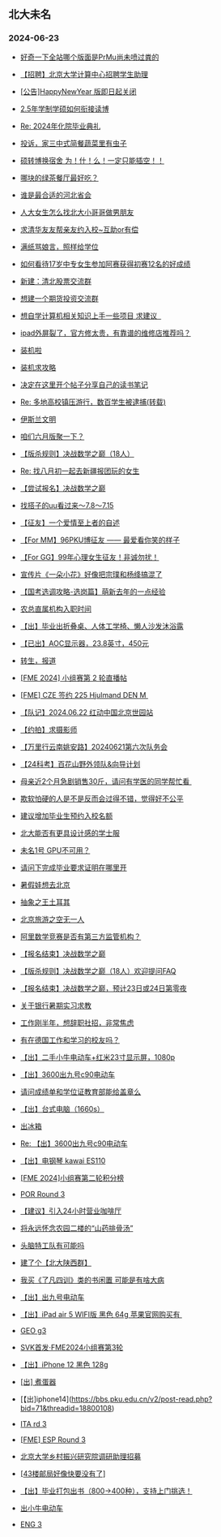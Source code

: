 ## 北大未名 
### 2024-06-23

+ [好奇一下全站哪个版面是PrMu尚未喷过粪的](https://bbs.pku.edu.cn/v2/post-read.php?bid=1&threadid=18799711)

+ [【招聘】北京大学计算中心招聘学生助理](https://bbs.pku.edu.cn/v2/post-read.php?bid=351&threadid=18799476)

+ [[公告]HappyNewYear 版即日起关闭](https://bbs.pku.edu.cn/v2/post-read.php?bid=1&threadid=18794619)

+ [2.5年学制学硕如何衔接读博](https://bbs.pku.edu.cn/v2/post-read.php?bid=972&threadid=18799815)

+ [Re: 2024年化院毕业典礼](https://bbs.pku.edu.cn/v2/post-read.php?bid=61&threadid=18799432)

+ [投诉，家三中式简餐蔬菜里有虫子](https://bbs.pku.edu.cn/v2/post-read.php?bid=1431&threadid=18799905)

+ [硕转博换宿舍 为！什！么！一定只能插空！！](https://bbs.pku.edu.cn/v2/post-read.php?bid=1431&threadid=18799359)

+ [哪块的绿茶餐厅最好吃？](https://bbs.pku.edu.cn/v2/post-read.php?bid=457&threadid=18799739)

+ [谁是最合适的河北省会](https://bbs.pku.edu.cn/v2/post-read.php?bid=475&threadid=18795597)

+ [人大女生怎么找北大小哥哥做男朋友](https://bbs.pku.edu.cn/v2/post-read.php?bid=180&threadid=17467883)

+ [求清华友友帮亲友约入校~互助or有偿](https://bbs.pku.edu.cn/v2/post-read.php?bid=104&threadid=18769848)

+ [满纸骂娘言，照样给学位](https://bbs.pku.edu.cn/v2/post-read.php?bid=606&threadid=18799276)

+ [如何看待17岁中专女生参加阿赛获得初赛12名的好成绩](https://bbs.pku.edu.cn/v2/post-read.php?bid=606&threadid=18798120)

+ [新建：清北股票交流群](https://bbs.pku.edu.cn/v2/post-read.php?bid=249&threadid=18777879)

+ [想建一个期货投资交流群](https://bbs.pku.edu.cn/v2/post-read.php?bid=249&threadid=18763474)

+ [想自学计算机相关知识上手一些项目 求建议  ](https://bbs.pku.edu.cn/v2/post-read.php?bid=1002&threadid=18798842)

+ [ipad外屏裂了，官方修太贵，有靠谱的维修店推荐吗？](https://bbs.pku.edu.cn/v2/post-read.php?bid=488&threadid=18777860)

+ [装机啦](https://bbs.pku.edu.cn/v2/post-read.php?bid=1361&threadid=18793825)

+ [装机求攻略](https://bbs.pku.edu.cn/v2/post-read.php?bid=1361&threadid=18798615)

+ [决定在这里开个帖子分享自己的读书笔记](https://bbs.pku.edu.cn/v2/post-read.php?bid=53&threadid=18786489)

+ [Re: 多地高校镇压游行，数百学生被逮捕(转载)](https://bbs.pku.edu.cn/v2/post-read.php?bid=455&threadid=18777475)

+ [伊斯兰文明](https://bbs.pku.edu.cn/v2/post-read.php?bid=818&threadid=18768253)

+ [咱们六月版聚一下？](https://bbs.pku.edu.cn/v2/post-read.php?bid=338&threadid=18791248)

+ [【版杀规则】决战数学之巅（18人）](https://bbs.pku.edu.cn/v2/post-read.php?bid=958&threadid=18799684)

+ [Re: 找八月初一起去新疆报团玩的女生](https://bbs.pku.edu.cn/v2/post-read.php?bid=94&threadid=18799695)

+ [【尝试报名】决战数学之巅](https://bbs.pku.edu.cn/v2/post-read.php?bid=958&threadid=18799746)

+ [找搭子的uu看过来～7.8～7.15](https://bbs.pku.edu.cn/v2/post-read.php?bid=94&threadid=18798233)

+ [【征友】一个爱情至上者的自述](https://bbs.pku.edu.cn/v2/post-read.php?bid=52&threadid=18799720)

+ [【For MM】96PKU博征友 —— 最爱看你笑的样子](https://bbs.pku.edu.cn/v2/post-read.php?bid=167&threadid=18799478)

+ [【For GG】99年心理女生征友！非诚勿扰！](https://bbs.pku.edu.cn/v2/post-read.php?bid=167&threadid=18799940)

+ [宣传片《一朵小花》好像把宗璞和杨绛搞混了](https://bbs.pku.edu.cn/v2/post-read.php?bid=103&threadid=18799453)

+ [【国考选调攻略-选岗篇】萌新去年的一点经验](https://bbs.pku.edu.cn/v2/post-read.php?bid=99&threadid=18797591)

+ [农总直属机构入职时间](https://bbs.pku.edu.cn/v2/post-read.php?bid=99&threadid=18799578)

+ [【出】毕业出折叠桌、人体工学椅、懒人沙发沐浴露](https://bbs.pku.edu.cn/v2/post-read.php?bid=71&threadid=18799844)

+ [【已出】AOC显示器，23.8英寸，450元](https://bbs.pku.edu.cn/v2/post-read.php?bid=71&threadid=18799912)

+ [转生，报道](https://bbs.pku.edu.cn/v2/post-read.php?bid=744&threadid=18799778)

+ [[FME 2024] 小组赛第 2 轮直播帖](https://bbs.pku.edu.cn/v2/post-read.php?bid=519&threadid=18798459)

+ [[FME] CZE 签约 225 Hjulmand DEN M ](https://bbs.pku.edu.cn/v2/post-read.php?bid=519&threadid=18796075)

+ [【队记】2024.06.22 红动中国北京世园站](https://bbs.pku.edu.cn/v2/post-read.php?bid=952&threadid=18799988)

+ [【约拍】求摄影师](https://bbs.pku.edu.cn/v2/post-read.php?bid=711&threadid=18799151)

+ [【万里行云南姚安路】20240621第六次队务会](https://bbs.pku.edu.cn/v2/post-read.php?bid=143&threadid=18799719)

+ [【24科考】百花山野外领队&向导计划](https://bbs.pku.edu.cn/v2/post-read.php?bid=224&threadid=18798524)

+ [母亲近2个月急剧销售30斤，请问有学医的同学帮忙看 ](https://bbs.pku.edu.cn/v2/post-read.php?bid=690&threadid=18799459)

+ [欺软怕硬的人是不是反而会过得不错，觉得好不公平](https://bbs.pku.edu.cn/v2/post-read.php?bid=690&threadid=18799794)

+ [建议增加毕业生预约入校名额](https://bbs.pku.edu.cn/v2/post-read.php?bid=438&threadid=18798402)

+ [北大能否有更具设计感的学士服](https://bbs.pku.edu.cn/v2/post-read.php?bid=438&threadid=18319071)

+ [未名1号 GPU不可用？](https://bbs.pku.edu.cn/v2/post-read.php?bid=668&threadid=18799990)

+ [请问下完成毕业要求证明在哪里开](https://bbs.pku.edu.cn/v2/post-read.php?bid=933&threadid=18509814)

+ [暑假娃想去北京](https://bbs.pku.edu.cn/v2/post-read.php?bid=94&threadid=18800024)

+ [抽象之王土耳其](https://bbs.pku.edu.cn/v2/post-read.php?bid=944&threadid=18800029)

+ [北京旅游之空无一人](https://bbs.pku.edu.cn/v2/post-read.php?bid=94&threadid=12336145)

+ [阿里数学竞赛是否有第三方监管机构？](https://bbs.pku.edu.cn/v2/post-read.php?bid=103&threadid=18799927)

+ [【报名结束】决战数学之巅](https://bbs.pku.edu.cn/v2/post-read.php?bid=958&threadid=18799746)

+ [【版杀规则】决战数学之巅（18人）欢迎提问FAQ](https://bbs.pku.edu.cn/v2/post-read.php?bid=958&threadid=18799684)

+ [【报名结束】决战数学之巅，预计23日或24日第零夜](https://bbs.pku.edu.cn/v2/post-read.php?bid=958&threadid=18799746)

+ [关于银行暑期实习求教](https://bbs.pku.edu.cn/v2/post-read.php?bid=99&threadid=18799983)

+ [工作刚半年，想辞职社招，非常焦虑](https://bbs.pku.edu.cn/v2/post-read.php?bid=690&threadid=18799818)

+ [有在德国工作和学习的校友吗？](https://bbs.pku.edu.cn/v2/post-read.php?bid=103&threadid=18800051)

+ [【出】二手小牛电动车+红米23寸显示屏，1080p](https://bbs.pku.edu.cn/v2/post-read.php?bid=71&threadid=18799747)

+ [【出】3600出九号c90电动车](https://bbs.pku.edu.cn/v2/post-read.php?bid=71&threadid=18799673)

+ [请问成绩单和学位证教育部能给盖章么](https://bbs.pku.edu.cn/v2/post-read.php?bid=1431&threadid=18798922)

+ [【出】台式电脑（1660s）](https://bbs.pku.edu.cn/v2/post-read.php?bid=71&threadid=18799667)

+ [出冰箱](https://bbs.pku.edu.cn/v2/post-read.php?bid=71&threadid=18799781)

+ [Re: 【出】3600出九号c90电动车](https://bbs.pku.edu.cn/v2/post-read.php?bid=71&threadid=18799673)

+ [【出】电钢琴 kawai ES110](https://bbs.pku.edu.cn/v2/post-read.php?bid=580&threadid=18800082)

+ [[FME 2024]小组赛第二轮积分榜](https://bbs.pku.edu.cn/v2/post-read.php?bid=519&threadid=18800091)

+ [POR Round 3](https://bbs.pku.edu.cn/v2/post-read.php?bid=519&threadid=18800086)

+ [【建议】引入24小时营业咖啡厅](https://bbs.pku.edu.cn/v2/post-read.php?bid=438&threadid=18798869)

+ [将永远怀念农园二楼的“山药排骨汤”](https://bbs.pku.edu.cn/v2/post-read.php?bid=1431&threadid=18800115)

+ [头脑特工队有可能吗](https://bbs.pku.edu.cn/v2/post-read.php?bid=222&threadid=18798598)

+ [建了个【北大陕西群】](https://bbs.pku.edu.cn/v2/post-read.php?bid=466&threadid=18432423)

+ [我买《了凡四训》类的书闲置 可能是有啥大病](https://bbs.pku.edu.cn/v2/post-read.php?bid=53&threadid=18800103)

+ [【出】出九号电动车](https://bbs.pku.edu.cn/v2/post-read.php?bid=71&threadid=18800087)

+ [【出】iPad air 5 WIFI版 黑色 64g 苹果官网购买有 ](https://bbs.pku.edu.cn/v2/post-read.php?bid=71&threadid=18798823)

+ [GEO g3](https://bbs.pku.edu.cn/v2/post-read.php?bid=519&threadid=18800157)

+ [SVK首发·FME2024小组赛第3轮](https://bbs.pku.edu.cn/v2/post-read.php?bid=519&threadid=18800145)

+ [【出】iPhone 12 黑色 128g](https://bbs.pku.edu.cn/v2/post-read.php?bid=71&threadid=18800149)

+ [[出] 煮蛋器](https://bbs.pku.edu.cn/v2/post-read.php?bid=71&threadid=18800133)

+ [【出]iphone14](https://bbs.pku.edu.cn/v2/post-read.php?bid=71&threadid=18800108)

+ [ITA rd 3](https://bbs.pku.edu.cn/v2/post-read.php?bid=519&threadid=18800189)

+ [[FME] ESP Round 3](https://bbs.pku.edu.cn/v2/post-read.php?bid=519&threadid=18800197)

+ [北京大学乡村振兴研究院调研助理招募](https://bbs.pku.edu.cn/v2/post-read.php?bid=351&threadid=18800219)

+ [[43楼邮局好像快要没有了]](https://bbs.pku.edu.cn/v2/post-read.php?bid=1367&threadid=18800170)

+ [【出】毕业打包出书（800→400种），支持上门挑选！](https://bbs.pku.edu.cn/v2/post-read.php?bid=71&threadid=18792203)

+ [出小牛电动车](https://bbs.pku.edu.cn/v2/post-read.php?bid=71&threadid=18799994)

+ [ENG 3](https://bbs.pku.edu.cn/v2/post-read.php?bid=519&threadid=18800192)

